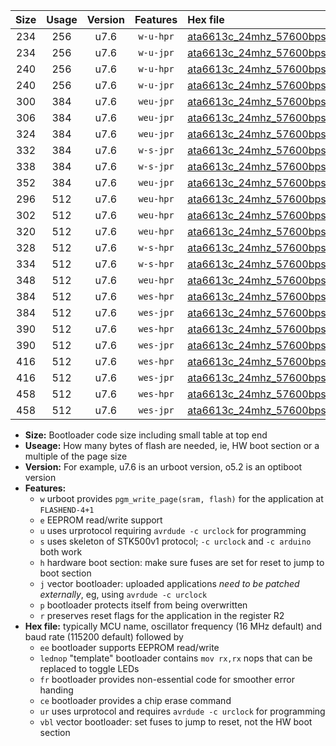 |Size|Usage|Version|Features|Hex file|
|:-:|:-:|:-:|:-:|:--|
|234|256|u7.6|`w-u-hpr`|[ata6613c_24mhz_57600bps_ur.hex](https://raw.githubusercontent.com/stefanrueger/urboot/main/ata6613c_24mhz_57600bps_ur.hex)|
|234|256|u7.6|`w-u-jpr`|[ata6613c_24mhz_57600bps_ur_vbl.hex](https://raw.githubusercontent.com/stefanrueger/urboot/main/ata6613c_24mhz_57600bps_ur_vbl.hex)|
|240|256|u7.6|`w-u-hpr`|[ata6613c_24mhz_57600bps_lednop_ur.hex](https://raw.githubusercontent.com/stefanrueger/urboot/main/ata6613c_24mhz_57600bps_lednop_ur.hex)|
|240|256|u7.6|`w-u-jpr`|[ata6613c_24mhz_57600bps_lednop_ur_vbl.hex](https://raw.githubusercontent.com/stefanrueger/urboot/main/ata6613c_24mhz_57600bps_lednop_ur_vbl.hex)|
|300|384|u7.6|`weu-jpr`|[ata6613c_24mhz_57600bps_ee_ur_vbl.hex](https://raw.githubusercontent.com/stefanrueger/urboot/main/ata6613c_24mhz_57600bps_ee_ur_vbl.hex)|
|306|384|u7.6|`weu-jpr`|[ata6613c_24mhz_57600bps_ee_lednop_ur_vbl.hex](https://raw.githubusercontent.com/stefanrueger/urboot/main/ata6613c_24mhz_57600bps_ee_lednop_ur_vbl.hex)|
|324|384|u7.6|`weu-jpr`|[ata6613c_24mhz_57600bps_ee_lednop_fr_ur_vbl.hex](https://raw.githubusercontent.com/stefanrueger/urboot/main/ata6613c_24mhz_57600bps_ee_lednop_fr_ur_vbl.hex)|
|332|384|u7.6|`w-s-jpr`|[ata6613c_24mhz_57600bps_vbl.hex](https://raw.githubusercontent.com/stefanrueger/urboot/main/ata6613c_24mhz_57600bps_vbl.hex)|
|338|384|u7.6|`w-s-jpr`|[ata6613c_24mhz_57600bps_lednop_vbl.hex](https://raw.githubusercontent.com/stefanrueger/urboot/main/ata6613c_24mhz_57600bps_lednop_vbl.hex)|
|352|384|u7.6|`weu-jpr`|[ata6613c_24mhz_57600bps_ee_lednop_fr_ce_ur_vbl.hex](https://raw.githubusercontent.com/stefanrueger/urboot/main/ata6613c_24mhz_57600bps_ee_lednop_fr_ce_ur_vbl.hex)|
|296|512|u7.6|`weu-hpr`|[ata6613c_24mhz_57600bps_ee_ur.hex](https://raw.githubusercontent.com/stefanrueger/urboot/main/ata6613c_24mhz_57600bps_ee_ur.hex)|
|302|512|u7.6|`weu-hpr`|[ata6613c_24mhz_57600bps_ee_lednop_ur.hex](https://raw.githubusercontent.com/stefanrueger/urboot/main/ata6613c_24mhz_57600bps_ee_lednop_ur.hex)|
|320|512|u7.6|`weu-hpr`|[ata6613c_24mhz_57600bps_ee_lednop_fr_ur.hex](https://raw.githubusercontent.com/stefanrueger/urboot/main/ata6613c_24mhz_57600bps_ee_lednop_fr_ur.hex)|
|328|512|u7.6|`w-s-hpr`|[ata6613c_24mhz_57600bps.hex](https://raw.githubusercontent.com/stefanrueger/urboot/main/ata6613c_24mhz_57600bps.hex)|
|334|512|u7.6|`w-s-hpr`|[ata6613c_24mhz_57600bps_lednop.hex](https://raw.githubusercontent.com/stefanrueger/urboot/main/ata6613c_24mhz_57600bps_lednop.hex)|
|348|512|u7.6|`weu-hpr`|[ata6613c_24mhz_57600bps_ee_lednop_fr_ce_ur.hex](https://raw.githubusercontent.com/stefanrueger/urboot/main/ata6613c_24mhz_57600bps_ee_lednop_fr_ce_ur.hex)|
|384|512|u7.6|`wes-hpr`|[ata6613c_24mhz_57600bps_ee.hex](https://raw.githubusercontent.com/stefanrueger/urboot/main/ata6613c_24mhz_57600bps_ee.hex)|
|384|512|u7.6|`wes-jpr`|[ata6613c_24mhz_57600bps_ee_vbl.hex](https://raw.githubusercontent.com/stefanrueger/urboot/main/ata6613c_24mhz_57600bps_ee_vbl.hex)|
|390|512|u7.6|`wes-hpr`|[ata6613c_24mhz_57600bps_ee_lednop.hex](https://raw.githubusercontent.com/stefanrueger/urboot/main/ata6613c_24mhz_57600bps_ee_lednop.hex)|
|390|512|u7.6|`wes-jpr`|[ata6613c_24mhz_57600bps_ee_lednop_vbl.hex](https://raw.githubusercontent.com/stefanrueger/urboot/main/ata6613c_24mhz_57600bps_ee_lednop_vbl.hex)|
|416|512|u7.6|`wes-hpr`|[ata6613c_24mhz_57600bps_ee_lednop_fr.hex](https://raw.githubusercontent.com/stefanrueger/urboot/main/ata6613c_24mhz_57600bps_ee_lednop_fr.hex)|
|416|512|u7.6|`wes-jpr`|[ata6613c_24mhz_57600bps_ee_lednop_fr_vbl.hex](https://raw.githubusercontent.com/stefanrueger/urboot/main/ata6613c_24mhz_57600bps_ee_lednop_fr_vbl.hex)|
|458|512|u7.6|`wes-hpr`|[ata6613c_24mhz_57600bps_ee_lednop_fr_ce.hex](https://raw.githubusercontent.com/stefanrueger/urboot/main/ata6613c_24mhz_57600bps_ee_lednop_fr_ce.hex)|
|458|512|u7.6|`wes-jpr`|[ata6613c_24mhz_57600bps_ee_lednop_fr_ce_vbl.hex](https://raw.githubusercontent.com/stefanrueger/urboot/main/ata6613c_24mhz_57600bps_ee_lednop_fr_ce_vbl.hex)|

- **Size:** Bootloader code size including small table at top end
- **Useage:** How many bytes of flash are needed, ie, HW boot section or a multiple of the page size
- **Version:** For example, u7.6 is an urboot version, o5.2 is an optiboot version
- **Features:**
  + `w` urboot provides `pgm_write_page(sram, flash)` for the application at `FLASHEND-4+1`
  + `e` EEPROM read/write support
  + `u` uses urprotocol requiring `avrdude -c urclock` for programming
  + `s` uses skeleton of STK500v1 protocol; `-c urclock` and `-c arduino` both work
  + `h` hardware boot section: make sure fuses are set for reset to jump to boot section
  + `j` vector bootloader: uploaded applications *need to be patched externally*, eg, using `avrdude -c urclock`
  + `p` bootloader protects itself from being overwritten
  + `r` preserves reset flags for the application in the register R2
- **Hex file:** typically MCU name, oscillator frequency (16 MHz default) and baud rate (115200 default) followed by
  + `ee` bootloader supports EEPROM read/write
  + `lednop` "template" bootloader contains `mov rx,rx` nops that can be replaced to toggle LEDs
  + `fr` bootloader provides non-essential code for smoother error handing
  + `ce` bootloader provides a chip erase command
  + `ur` uses urprotocol and requires `avrdude -c urclock` for programming
  + `vbl` vector bootloader: set fuses to jump to reset, not the HW boot section
